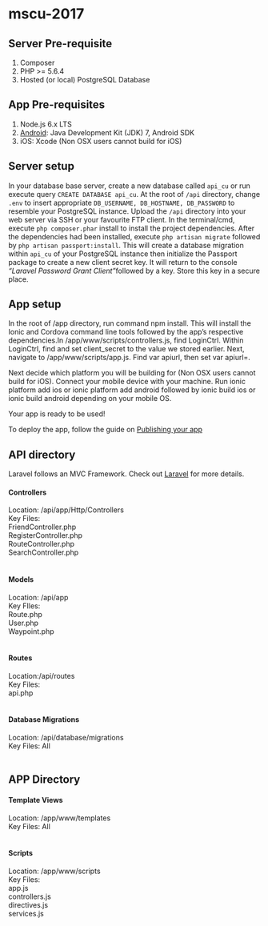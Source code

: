 # mscu-2017
## Server Pre-requisite ##
1. Composer<br/>
2. PHP >= 5.6.4<br/>
3. Hosted (or local) PostgreSQL Database<br/>

## App Pre-requisites ##
1. Node.js 6.x LTS<br/>
2. [Android](http://cordova.apache.org/docs/en/latest/guide/platforms/android/index.html): Java Development Kit (JDK) 7, Android SDK<br/>
3. iOS: Xcode (Non OSX users cannot build for iOS)<br/>

## Server setup ##

In your database base server, create a new database called `api_cu` or run execute query `CREATE DATABASE api_cu`. At the root of `/api` directory, change `.env` to insert appropriate `DB_USERNAME, DB_HOSTNAME, DB_PASSWORD` to resemble your PostgreSQL instance. Upload the `/api` directory into your web server via SSH or your favourite FTP client. In the terminal/cmd, execute `php composer.phar` install to install the project dependencies. After the dependencies had been installed, execute `php artisan migrate` followed by `php artisan passport:install`. This will create a database migration within `api_cu` of your PostgreSQL instance then initialize the Passport package to create a new client secret key. It will return to the console  <i>“Laravel Password Grant Client”</i>followed by a key. Store this key in a secure place. 

## App setup ##

In the root of /app directory, run command npm install. This will install the Ionic and Cordova command line tools followed by the app’s respective dependencies.In /app/www/scripts/controllers.js, find LoginCtrl. Within LoginCtrl, find and set client_secret to the <key> value we stored earlier. Next, navigate to /app/www/scripts/app.js. Find var apiurl, then set var apiurl=<your web server host name>.<br/>

Next decide which platform you will be building for (Non OSX users cannot build for iOS). Connect your mobile device with your machine. Run ionic platform add ios or ionic platform add android followed by ionic build ios or ionic build android depending on your mobile OS.<br/> 

Your app is ready to be used!
<br/>

To deploy the app, follow the guide on [Publishing your app](http://ionicframework.com/docs/v1/guide/publishing.html)
<br/>

## API directory ##

Laravel follows an MVC Framework. Check out [Laravel](https://laravel.com/docs/5.4/structure) for more details.
<br/>
#### Controllers ####
Location: /api/app/Http/Controllers<br/>
Key Files: <br/>
FriendController.php<br/>
RegisterController.php<br/>
RouteController.php<br/>
SearchController.php<br/>
<br/>
#### Models ####
Location: /api/app<br/>
Key FIles:<br/>
Route.php<br/>
User.php<br/>
Waypoint.php<br/>
<br/>
#### Routes ####
Location:/api/routes<br/>
Key Files: <br/>
api.php<br/>
<br/>
#### Database Migrations ####
Location: /api/database/migrations<br/>
Key Files: All<br/>
<br/>
## APP Directory ##

#### Template Views ####
Location: /app/www/templates<br/>
Key Files: All<br/>
<br/>
#### Scripts ####
Location: /app/www/scripts<br/>
Key Files: <br/>
app.js<br/>
controllers.js<br/>
directives.js<br/>
services.js<br/>


